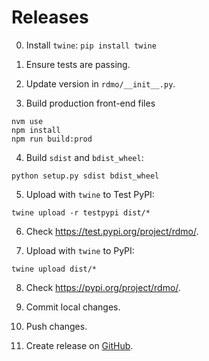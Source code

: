 Releases
========

0) Install `twine`: `pip install twine`

1) Ensure tests are passing.

2) Update version in `rdmo/__init__.py`.

3) Build production front-end files

  ```
  nvm use
  npm install
  npm run build:prod
  ```

4) Build `sdist` and `bdist_wheel`:

  ```
  python setup.py sdist bdist_wheel
  ```

5) Upload with `twine` to Test PyPI:

  ```
  twine upload -r testpypi dist/*
  ```

6) Check https://test.pypi.org/project/rdmo/.

7) Upload with `twine` to PyPI:

  ```
  twine upload dist/*
  ```

8) Check https://pypi.org/project/rdmo/.

9) Commit local changes.

10) Push changes.

11) Create release on [GitHub](https://github.com/rdmorganiser/rdmo/releases).
